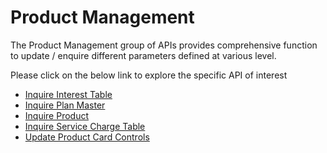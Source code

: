 # Product Management

The Product Management group of APIs provides comprehensive function to update / enquire different parameters defined at various level.

Please click on the below link to explore the specific API of interest

- [Inquire Interest Table](./?path=docs/APIs/Product-Management/Inquire-Interest-Table.md)
- [Inquire Plan Master](./?path=docs/APIs/Product-Management/Inquire-Plan-Master.md)
- [Inquire Product](./?path=docs/APIs/Product-Management/Inquire-Product.md)
- [Inquire Service Charge Table](./?path=docs/APIs/Product-Management/Inquire-Service-Charge-Table.md)
- [Update Product Card Controls](./?path=docs/APIs/Product-Management/Update-Logo-Card-Controls.md)
